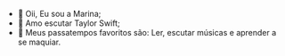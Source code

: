 - 👋 Oii, Eu sou a Marina;
- 👀 Amo escutar Taylor Swift;
- 🌱 Meus passatempos favoritos são: Ler, escutar músicas e aprender a se maquiar.
